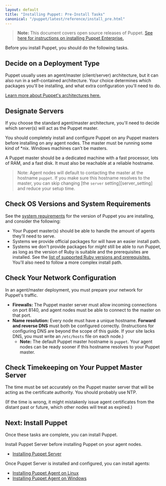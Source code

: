 ```yaml
---
layout: default
title: "Installing Puppet: Pre-Install Tasks"
canonical: "/puppet/latest/reference/install_pre.html"
---
```


[peinstall]: /pe/latest/install_basic.html
[sysreqs]: ./system_requirements.html
[ruby]: ./system_requirements.html#basic-requirements
[architecture]: /puppet/latest/reference/architecture.html

> **Note:** This document covers open source releases of Puppet. [See here for instructions on installing Puppet Enterprise.][peinstall]

Before you install Puppet, you should do the following tasks.

## Decide on a Deployment Type

Puppet usually uses an agent/master (client/server) architecture, but it can also run in a self-contained architecture. Your choice determines which packages you'll be installing, and what extra configuration you'll need to do.

[Learn more about Puppet's architectures here.][architecture]

## Designate Servers

If you choose the standard agent/master architecture, you'll need to decide which server(s) will act as the Puppet master.

You should completely install and configure Puppet on any Puppet masters before installing on any agent nodes. The master must be running some kind of \*nix. Windows machines can't be masters.

A Puppet master should be a dedicated machine with a fast processor, lots of RAM, and a fast disk. It must also be reachable at a reliable hostname.

> Note: Agent nodes will default to contacting the master at the hostname `puppet`. If you make sure this hostname resolves to the master, you can skip changing [the `server` setting][server_setting] and reduce your setup time.


## Check OS Versions and System Requirements

See the [system requirements](system_requirements.html) for the version of Puppet you are installing, and consider the following:

* Your Puppet master(s) should be able to handle the amount of agents they'll need to serve.
* Systems we provide official packages for will have an easier install path.
* Systems we don't provide packages for _might_ still be able to run Puppet, as long as the version of Ruby is suitable and the prerequisites are installed. See the [list of supported Ruby versions and prerequisites.][ruby] You'll also need to follow a more complex install path.

## Check Your Network Configuration

In an agent/master deployment, you must prepare your network for Puppet's traffic.

* **Firewalls:** The Puppet master server must allow incoming connections on port 8140, and agent nodes must be able to connect to the master on that port.
* **Name resolution:** Every node must have a unique hostname. **Forward and reverse DNS** must both be configured correctly. (Instructions for configuring DNS are beyond the scope of this guide. If your site lacks DNS, you must write an `/etc/hosts` file on each node.)
    * **Note:** The default Puppet master hostname is `puppet`. Your agent nodes can be ready sooner if this hostname resolves to your Puppet master.

## Check Timekeeping on Your Puppet Master Server

The time must be set accurately on the Puppet master server that will be acting as the certificate authority. You should probably use NTP.

(If the time is wrong, it might mistakenly issue agent certificates from the distant past or future, which other nodes will treat as expired.)

## Next: Install Puppet

Once these tasks are complete, you can install Puppet.

Install Puppet Server before installing Puppet on your agent nodes.

* [Installing Puppet Server](/puppetserver/2.1/install_from_packages.html)

Once Puppet Server is installed and configured, you can install agents:

* [Installing Puppet Agent on Linux](./install_linux.html)
* [Installing Puppet Agent on Windows](./install_windows.html)

